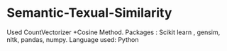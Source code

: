 # Semantic-Texual-Similarity
Used CountVectorizer +Cosine Method. Packages : Scikit learn , gensim, nltk, pandas, numpy. Language used: Python
